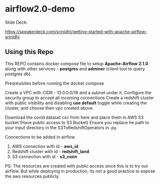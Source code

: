# airflow2.0-demo

Slide Deck:

https://speakerdeck.com/srinidhi/getting-started-with-apache-airflow-srinidhi


## Using this Repo

This REPO contains docker compose file to setup **Apache-Airflow 2.1.0** along with other services - **postgres** and **adminer** (client tool to query postgres db).

Preqreuisites before running the docker compose

Create a VPC with CIDR - 10.0.0.0/16 and a subnet under it.
Configure the security group to accept all incoming connections
Create a redshift cluster with public visibility and disabling **use default** toggle while creating the cluster, and choose then vpc created above. 

Download the covid dataset csv from here and place them in AWS S3 bucket (Have public access to S3 Bucket)
Ensure you replace he path to your input directory in the S3ToRedshiftOperators in .py.


Connections to be added in airflow
1. AWS connection with id - **aws_id**
2. Redshift cluster with id - **redshift_land**
3. S3 connection with id - **s3_conn**

PS: The resources are created with public access since this is to try out airflow. But while deploying in production, its not a good practice to expose the aws resources publicly. 
